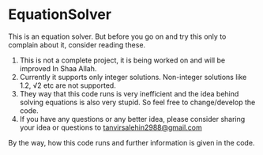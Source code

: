 # EquationSolver
This is an equation solver. But before you go on and try this only to complain about it, consider reading these.

1. This is not a complete project, it is being worked on and will be improved In Shaa Allah. 
3. Currently it supports only integer solutions. Non-integer solutions like 1.2, √2 etc are not supported.
4. They way that this code runs is very inefficient and the idea behind solving equations is also very stupid. So feel free to change/develop the code.
5. If you have any questions or any better idea, please consider sharing your idea or questions to tanvirsalehin2988@gmail.com

By the way, how this code runs and further information is given in the code.
